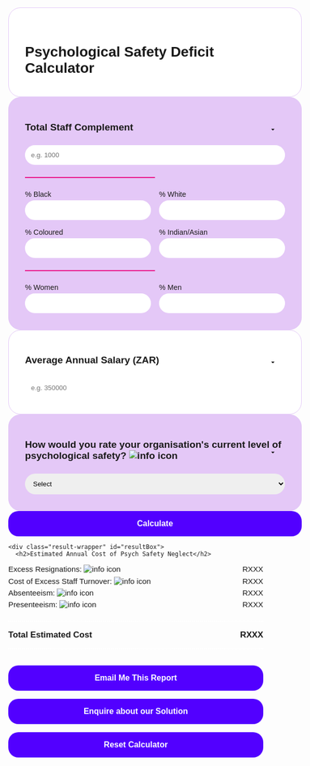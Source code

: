 <html lang="en">
<head>
  <meta charset="UTF-8" />
  <meta name="viewport" content="width=device-width, initial-scale=1.0" />
  <style>
body {
  font-family: 'Montserrat', sans-serif;
  margin: 0;
  background-color: transparent;
}

    .main-wrapper {
      display: flex;
      gap: 1rem;
      align-items: flex-start;
      padding: 2rem;
      max-width: 1200px;
      margin: 0 auto;
    }

    .container {
      width: 580px;
      flex-shrink: 0;
      transition: width 0.3s ease;
    }

    .container.shrink {
      width: 480px;
    }

    .result-wrapper {
      flex: 1;
      background-color: #5700ff;
      color: white;
      min-height: 300px;
      align-self: flex-start;
      display: none;
      border-radius: 20px;
      padding: 2rem;
      box-sizing: border-box;
    }

    .card, .subcard {
      border-radius: 24px;
      padding: 2rem;
      margin-bottom: 0;
      border: 1px solid #E3C8F7;
    }

    .card {
      background-color: white;
    }

    .purple-card {
      background-color: #e4c8f7;
    }

    h1 {
      font-size: 1.75rem;
      font-weight: 700;
      margin-bottom: 0.5rem;
    }

    h2 {
      font-size: 0.8rem;
      font-weight: 700;
      margin-top: 1rem;
      margin-bottom: 0.5rem;
    }

    label {
      font-weight: 500;
      font-size: 0.9rem;
      display: block;
      margin-bottom: 0.25rem;
    }

    input, select {
      width: 100%;
      padding: 0.75rem;
      margin-bottom: 0;
      border: none;
      border-radius: 30px;
      font-family: 'Montserrat', sans-serif;
    }

.purple-card input#totalStaff,
.purple-card input#womenPct,
.purple-card input#menPct,
.purple-card input#blackPct,
.purple-card input#whitePct,
.purple-card input#colouredPct,
.purple-card input#indianasianPct,
.purple-card select#cultureRating {
  background-color: white;
}

    .card input, .card select {
      background-color: #E3C8F7;
    }

    .grid {
      display: grid;
      grid-template-columns: repeat(2, 1fr);
      gap: 1rem;
    }

    .pink-line {
      height: 2px;
      background-color: #ea0b82;
      width: 50%;
      margin: 1.5rem 0;
    }

    button {
      width: 100%;
      background-color: #5200ff;
      color: white;
      font-weight: 700;
      padding: 1rem;
      border: none;
      border-radius: 20px;
      font-size: 1rem;
      cursor: pointer;
    }

    .result-wrapper h2 {
      font-size: 1.2rem;
      font-weight: 700;
      margin-bottom: 1rem;
      border-bottom: 2px solid white;
      padding-bottom: 0.5rem;
    }

    .result-line {
      display: flex;
      justify-content: space-between;
      margin: 0.4rem 0;
      font-size: 0.95rem;
    }

    .result-line.total-divider {
      margin: 1.5rem 0 0.5rem 0;
      border-top: 2px dotted white;
      border-bottom: 2px dotted white;
      padding: 1rem 0;
      font-size: 1.05rem;
      font-weight: bold;
    }

    .result-buttons {
      margin-top: 2rem;
      display: flex;
      flex-direction: column;
      gap: 1rem;
    }

.result-buttons .primary {
  background-color: white;
  color: #5700ff;
  border: 2px dotted #ea0b82;
  font-weight: 500; /* not bold */
  padding: 1rem 1.5rem;
  border-radius: 999px; /* pill shape */
  font-size: 1rem;
  cursor: pointer;
}

.result-buttons .secondary {
  background-color: #ea0b82;
  color: white;
  border: none;
  font-weight: 500; /* not bold */
  padding: 1rem 1.5rem;
  border-radius: 999px; /* pill shape */
  font-size: 1rem;
  cursor: pointer;
}
#enquiryModal.show {
  display: flex !important;
}
.tooltip {
  position: relative;
  display: inline-block;
  vertical-align: super; /* move icon up */
  margin-left: 2px; /* tighter spacing */
  top: -0.2em; /* fine-tune vertical position */
}

.tooltip img {
  width: 14px;
  height: 14px;
  display: inline;
  margin: 0;
  padding: 0;
  background-color: transparent;
  vertical-align: middle;
  line-height: 1;
}

.tooltip:hover::after {
  content: attr(data-tooltip);
  position: absolute;
  background: rgba(0, 0, 0, 0.85);
  color: #fff;
  padding: 0.6rem 0.8rem;
  border-radius: 5px;
  top: 120%;
  left: 50%;
  transform: translateX(-50%);
  display: block;
  max-width: 240px;
  width: max-content;
  min-width: 120px;
  white-space: normal;
  font-size: 0.8rem;
  z-index: 999;
  text-align: left;
}
.container h2 {
  font-size: 1.2rem;
  font-weight: 700;
  margin-bottom: 1rem;
  padding-bottom: 0.5rem;
  border-bottom: none; /* Explicitly remove underline */
}
h2 > a {
  display: none;
}
select {
  appearance: none;
  -webkit-appearance: none;
  -moz-appearance: none;
  padding-right: 2.5rem; /* extra space for arrow */
  background-image: url('data:image/svg+xml;utf8,<svg fill="black" height="24" viewBox="0 0 24 24" width="24" xmlns="http://www.w3.org/2000/svg"><path d="M7 10l5 5 5-5z"/></svg>');
  background-repeat: no-repeat;
  background-position: right 1rem center;
  background-size: 1rem;
}
#error-message {
  color: #a80000;
  background-color: #fdecea;
  border: 1px solid #f5c2c0;
  padding: 1rem;
  border-radius: 10px;
  margin-bottom: 1rem;
  display: none;
  font-size: 0.9rem;
}

.input-error {
  border: 2px solid #ea0b82 !important;
  background-color: #fff0f5 !important;
}

  </style>
</head>
<body>
  <div class="main-wrapper">
    <div class="container" id="calcBox">
      <div class="card">
        <h1>Psychological Safety Deficit Calculator</h1>
      </div>
      <div class="card purple-card">
        <h2>Total Staff Complement</h2>
        <input type="number" id="totalStaff" placeholder="e.g. 1000" />
        <div class="pink-line"></div>
        <div class="grid">
          <div><label>% Black</label><input type="number" id="blackPct" /></div>
          <div><label>% White</label><input type="number" id="whitePct" /></div>
          <div><label>% Coloured</label><input type="number" id="colouredPct" /></div>
          <div><label>% Indian/Asian</label><input type="number" id="indianasianPct" /></div>
        </div>
        <div class="pink-line"></div>
        <div class="grid">
          <div><label>% Women</label><input type="number" id="womenPct" /></div>
          <div><label>% Men</label><input type="number" id="menPct" /></div>
        </div>
      </div>
<div class="card">
  <h2>Average Annual Salary (ZAR)</h2>
  <input type="number" id="avgSalary" placeholder="e.g. 350000" />
</div>
      <div class="card purple-card">
<h2>
  How would you rate your organisation's current level of psychological safety?
  <span class="tooltip" data-tooltip="This is a self-assessment of your organisation’s culture of psychological safety. You can base it on employee feedback, surveys, exit interviews, or observed behaviours — whatever best reflects your current reality.">
    <img src="Untitled design.svg" alt="info icon" />
  </span>
</h2>        <select id="cultureRating">
          <option value="" disabled selected hidden>Select</option>
          <option value="low">Low</option>
          <option value="medium">Medium</option>
          <option value="high">High</option>
        </select>
      </div>
      <button class="calculate" onclick="calculateCosts()">Calculate</button>
            <div id="error-message"></div>
    </div>

    <div class="result-wrapper" id="resultBox">
      <h2>Estimated Annual Cost of Psych Safety Neglect</h2>
<div class="result-line">
  <span>
    Excess Resignations:
    <span class="tooltip" data-tooltip="Number of unnecessary staff churn owing to lower levels of psychological safety calculated at X% of XXX when XXX level of psychological safety selected.">
      <img src="Untitled design.svg" alt="info icon" />
    </span>
  </span>
  <span id="resignations">RXXX</span>
  </div>  
<div class="result-line">
  <span>
    Cost of Excess Staff Turnover:
    <span class="tooltip" data-tooltip="Cost of staff churn calculated at 50% of average annual salary per demographic group.">
      <img src="Untitled design.svg" alt="info icon" />
    </span>
  </span>
  <span id="turnover">RXXX</span>
</div>      
<div class="result-line">
  <span>
    Absenteeism:
    <span class="tooltip" data-tooltip="Based on excess leave days multiplied by daily salary and adjusted by 88% to reflect average working time.">
      <img src="Untitled design.svg" alt="info icon" />
    </span>
  </span>
  <span id="absenteeism">RXXX</span>
</div>
<div class="result-line">
  <span>
    Presenteeism:
    <span class="tooltip" data-tooltip="Calculated using average presenteeism rates (%) applied to total salary cost per demographic group.">
      <img src="Untitled design.svg" alt="info icon" />
    </span>
  </span>
  <span id="presenteeism">RXXX</span>
</div>
<div class="result-line total-divider"><span>Total Estimated Cost</span><span id="total">RXXX</span></div>
      <div class="result-buttons">
<button class="primary" onclick="openEmailModal()">Email Me This Report</button>
        <button class="primary">Enquire about our Solution</button>
<button class="secondary" onclick="resetCalculator()">Reset Calculator</button>
      </div>
    </div>
  </div>

  <script>
    function getRates(level) {
      const rates = {
        low: {
          turnoverRates: {
            black: { men: 0.07, women: 0.08 },
            white: { men: 0.01, women: 0.015 },
            coloured: { men: 0.03, women: 0.04 },
            indianasian: { men: 0.03, women: 0.04 }
          },
          absenteeismDays: {
            black: 2, white: 0.5, coloured: 1, indianasian: 1
          },
          presenteeismRates: {
            black: 0.15, white: 0.0375, coloured: 0.09375, indianasian: 0.09375
          }
        },
        medium: {
          turnoverRates: {
            black: { men: 0.03, women: 0.04 },
            white: { men: 0.005, women: 0.01 },
            coloured: { men: 0.01, women: 0.02 },
            indianasian: { men: 0.01, women: 0.02 }
          },
          absenteeismDays: {
            black: 1, white: 0.25, coloured: 0.5, indianasian: 0.5
          },
          presenteeismRates: {
            black: 0.075, white: 0.015, coloured: 0.045, indianasian: 0.045
          }
        },
        high: {
          turnoverRates: {
            black: { men: 0.01, women: 0.02 },
            white: { men: 0.0025, women: 0.005 },
            coloured: { men: 0.005, women: 0.01 },
            indianasian: { men: 0.005, women: 0.01 }
          },
          absenteeismDays: {
            black: 0.5, white: 0.1, coloured: 0.25, indianasian: 0.25
          },
          presenteeismRates: {
            black: 0.0375, white: 0.0075, coloured: 0.01875, indianasian: 0.01875
          }
        }
      };
      return rates[level];
    }

function calculateCosts() {
  const select = document.getElementById('cultureRating');
  const culture = select.value;
  const total = parseInt(document.getElementById('totalStaff').value || 0);
  const errorBox = document.getElementById('error-message');
  let hasError = false;
  let message = '';

  // Clear previous errors
  document.querySelectorAll('.input-error').forEach(el => el.classList.remove('input-error'));
  errorBox.textContent = '';
  errorBox.style.display = 'none';

  // Validation: Psychological safety dropdown
  if (!culture) {
    select.classList.add('input-error');
    message += 'Please select your organisation\'s level of psychological safety.\n';
    hasError = true;
  }

  // Get race & gender percentages
  const getPct = id => parseFloat(document.getElementById(id).value || 0) / 100;
  const raceTotal = getPct('blackPct') + getPct('whitePct') + getPct('colouredPct') + getPct('indianasianPct');
  const genderTotal = getPct('menPct') + getPct('womenPct');

  if (Math.abs(raceTotal - 1) > 0.01) {
    ['blackPct', 'whitePct', 'colouredPct', 'indianasianPct'].forEach(id =>
      document.getElementById(id).classList.add('input-error')
    );
    message += 'Race percentages must add up to 100%.\n';
    hasError = true;
  }

  if (Math.abs(genderTotal - 1) > 0.01) {
    ['womenPct', 'menPct'].forEach(id =>
      document.getElementById(id).classList.add('input-error')
    );
    message += 'Gender percentages must add up to 100%.\n';
    hasError = true;
  }

  if (hasError) {
    errorBox.textContent = message.trim();
    errorBox.style.display = 'block';
    return;
  }

  // Retrieve data from form
const getVal = id => parseFloat(document.getElementById(id).value || 0);
const avgSalary = getVal('avgSalary');
  const { turnoverRates, absenteeismDays, presenteeismRates } = getRates(culture);

const raceGroups = {
  black: { pct: getPct('blackPct'), salary: avgSalary },
  white: { pct: getPct('whitePct'), salary: avgSalary },
  coloured: { pct: getPct('colouredPct'), salary: avgSalary },
  indianasian: { pct: getPct('indianasianPct'), salary: avgSalary }
};

  const genderSplit = {
    men: getPct('menPct'),
    women: getPct('womenPct')
  };

  // Cost Calculations
  let turnoverCost = 0;
  let absenteeismCost = 0;
  let presenteeismCost = 0;
  let totalExits = 0;

  for (const [race, group] of Object.entries(raceGroups)) {
    const headcount = total * group.pct;
    const maleHeadcount = headcount * genderSplit.men;
    const femaleHeadcount = headcount * genderSplit.women;
    const exits = (maleHeadcount * turnoverRates[race].men) + (femaleHeadcount * turnoverRates[race].women);
    totalExits += exits;

    turnoverCost += exits * (0.5 * group.salary);
    absenteeismCost += absenteeismDays[race] * (group.salary / 220) * headcount * 0.88;
    presenteeismCost += headcount * group.salary * presenteeismRates[race];
  }

  const totalCost = turnoverCost + absenteeismCost + presenteeismCost;

  // Display Results
  document.getElementById('resignations').textContent = totalExits.toFixed(1);
  document.getElementById('turnover').textContent = 'R ' + Math.round(turnoverCost).toLocaleString();
  document.getElementById('absenteeism').textContent = 'R ' + Math.round(absenteeismCost).toLocaleString();
  document.getElementById('presenteeism').textContent = 'R ' + Math.round(presenteeismCost).toLocaleString();
  document.getElementById('total').textContent = 'R ' + Math.round(totalCost).toLocaleString();

  // Show results
  document.getElementById('calcBox').classList.add('shrink');
  document.getElementById('resultBox').style.display = 'block';
}

          function openEmailModal() {
  document.getElementById('emailModal').style.display = 'flex';

  // Populate hidden field with result
  const totalCost = document.getElementById('total').textContent;
  document.getElementById('hiddenTotalCost').value = totalCost;
}

function closeEmailModal() {
  document.getElementById('emailModal').style.display = 'none';
}
    function resetCalculator() {
  // Clear all inputs
  const inputs = document.querySelectorAll('input, select');
  inputs.forEach(input => {
    if (input.tagName === 'SELECT') {
      input.selectedIndex = 0;
    } else {
      input.value = '';
    }
  });

  // Hide the results box
  document.getElementById('resultBox').style.display = 'none';

  // Expand calculator box
  document.getElementById('calcBox').classList.remove('shrink');
}

    // Show Enquiry Modal
document.querySelector('.result-buttons .primary:nth-child(2)').addEventListener('click', function () {
  document.getElementById('enquiryModal').style.display = 'flex';
});

// Close Modal
function closeModal() {
  document.getElementById('enquiryModal').style.display = 'none';
}
  </script>
  <div id="enquiryModal" style="display:none; position:fixed; top:0; left:0; width:100%; height:100%; background-color:rgba(0,0,0,0.5); z-index:1000; justify-content:center; align-items:center;">
  <div style="background:white; padding:2rem; border-radius:20px; max-width:500px; width:90%; position:relative; font-family: 'Montserrat', sans-serif;">
    <button onclick="closeModal()" style="position:absolute; top:10px; right:15px; border:none; background:none; font-size:1.5rem; cursor:pointer;">&times;</button>
    <h2 style="margin-top:0;">Enquire About Our Solution</h2>
    <form action="https://formspree.io/f/movlkdbj" method="POST">
      <label for="name">Name</label>
      <input type="text" name="name" required style="width:100%; padding:0.75rem; margin-bottom:1rem; border-radius:30px; border:1px solid #ccc;">

      <label for="email">Email</label>
      <input type="email" name="email" required style="width:100%; padding:0.75rem; margin-bottom:1rem; border-radius:30px; border:1px solid #ccc;">

      <label for="message">Message</label>
      <textarea name="message" rows="4" required style="width:100%; padding:0.75rem; margin-bottom:1rem; border-radius:20px; border:1px solid #ccc;"></textarea>

      <button type="submit" style="background-color:#5700ff; color:white; border:none; padding:1rem 2rem; border-radius:999px; font-weight:500; cursor:pointer;">Send</button>
    </form>
  </div>
</div>
<div id="emailModal" style="display:none; position:fixed; top:0; left:0; width:100%; height:100%; background-color:rgba(0,0,0,0.5); z-index:1000; justify-content:center; align-items:center;">
  <div style="background:white; padding:2rem; border-radius:20px; max-width:500px; width:90%; position:relative; font-family: 'Montserrat', sans-serif;">
    <button onclick="closeEmailModal()" style="position:absolute; top:10px; right:15px; border:none; background:none; font-size:1.5rem; cursor:pointer;">&times;</button>
    <h2 style="margin-top:0;">Get Your Report by Email</h2>
    <form action="https://formspree.io/f/movlkdbj" method="POST">
      <label for="firstName">First Name</label>
      <input type="text" name="firstName" required style="width:100%; padding:0.75rem; margin-bottom:1rem; border-radius:30px; border:1px solid #ccc;" />

      <label for="lastName">Last Name</label>
      <input type="text" name="lastName" required style="width:100%; padding:0.75rem; margin-bottom:1rem; border-radius:30px; border:1px solid #ccc;" />

      <label for="email">Email Address</label>
      <input type="email" name="email" required style="width:100%; padding:0.75rem; margin-bottom:1rem; border-radius:30px; border:1px solid #ccc;" />

      <input type="hidden" name="totalCost" id="hiddenTotalCost" />

      <input type="hidden" name="_cc" value="roy@runtothemonster.com" />

      <button type="submit" style="background-color:#5700ff; color:white; border:none; padding:1rem 2rem; border-radius:999px; font-weight:500; cursor:pointer;">Send Report</button>
    </form>
  </div>
</div>
<script>
  document.querySelectorAll('input, select').forEach(input => {
    input.addEventListener('input', () => {
input.classList.remove('input-error');
if (input.id === 'cultureRating') {
  input.style.backgroundColor = '#fff'; // Optional: reset dropdown colour if modified
}      document.getElementById('error-message').style.display = 'none';
    });
  });
</script>
</body>
</html>
